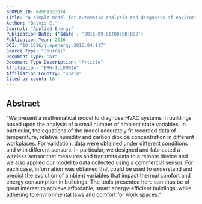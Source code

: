 ```yaml
---
SCOPUS_ID: 84969523074
Title: "A simple model for automatic analysis and diagnosis of environmental thermal comfort in energy efficient buildings"
Author: "Balvís E."
Journal: "Applied Energy"
Publication Date: {'$date': '2016-09-01T00:00:00Z'}
Publication Year: 2016
DOI: "10.1016/j.apenergy.2016.04.117"
Source Type: "Journal"
Document Type: "ar"
Document Type Description: "Article"
Affiliation: "ERH-ILLUMNIA"
Affiliation Country: "Spain"
Cited by count: 16
---
```


## Abstract
"We present a mathematical model to diagnose HVAC systems in buildings based upon the analysis of a small number of ambient state variables. In particular, the equations of the model accurately fit recorded data of temperature, relative humidity and carbon dioxide concentration in different workplaces. For validation, data were obtained under different conditions and with different sensors. In particular, we designed and fabricated a wireless sensor that measures and transmits data to a remote device and we also applied our model to data collected using a commercial sensor. For each case, information was obtained that could be used to understand and predict the evolution of ambient variables that impact thermal comfort and energy consumption in buildings. The tools presented here can thus be of great interest to achieve affordable, smart energy-efficient buildings, while adhering to environmental laws and comfort for work spaces."
